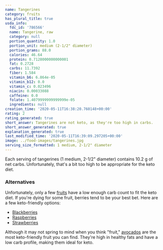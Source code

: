 ```yaml
---
name: Tangerines
category: fruits
has_plural_title: true
usda_info:
  fdc_id: '786566'
  name: Tangerine, raw
  category: null
  portion_quantity: 1.0
  portion_unit: medium (2-1/2" diameter)
  portion_grams: 88.0
  calories: 46.64
  protein: 0.7128000000000001
  fat: 0.2728
  carbs: 11.7392
  fiber: 1.584
  vitamin_b6: 6.864e-05
  vitamin_b12: 0.0
  vitamin_c: 0.023496
  niacin: 0.00033088
  caffeine: 0.0
  folate: 1.4079999999999999e-05
  ingredients: null
creation_time: '2020-05-11T16:38:20.760148+00:00'
rating: 2
rating_generated: true
short_answer: Tangerines are not keto, as they're too high in carbs.
short_answer_generated: true
explanation_generated: true
last_modified_time: '2020-05-11T16:39:09.297205+00:00'
image: ../food-images/tangerines.jpg
serving_size_formatted: 1 medium, 2-1/2" diameter
---
```

Each serving of tangerines (1 medium, 2-1/2" diameter) contains 10.2 g of net carbs. Unfortunately, that's a bit too high to be appropriate for the keto diet.

### Alternatives

Unfortunately, only a few [fruits](/category/fruits) have a low enough carb count to fit the keto diet. If you're dying for some fruit, berries tend to be your best bet. Here are a few keto-friendly options:

- [Blackberries](/blackberries)
- [Raspberries](/raspberries)
- [Strawberries](/strawberries)

Although it may not spring to mind when you think "fruit," [avocados](/avocados) are the most keto-friendly fruit you can find. They're high in healthy fats and have a low carb profile, making them ideal for keto.
